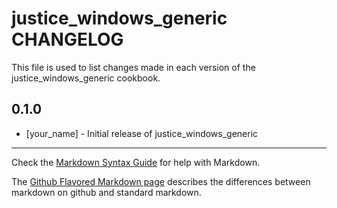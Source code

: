 # justice_windows_generic CHANGELOG

This file is used to list changes made in each version of the justice_windows_generic cookbook.

## 0.1.0
- [your_name] - Initial release of justice_windows_generic

- - -
Check the [Markdown Syntax Guide](http://daringfireball.net/projects/markdown/syntax) for help with Markdown.

The [Github Flavored Markdown page](http://github.github.com/github-flavored-markdown/) describes the differences between markdown on github and standard markdown.
